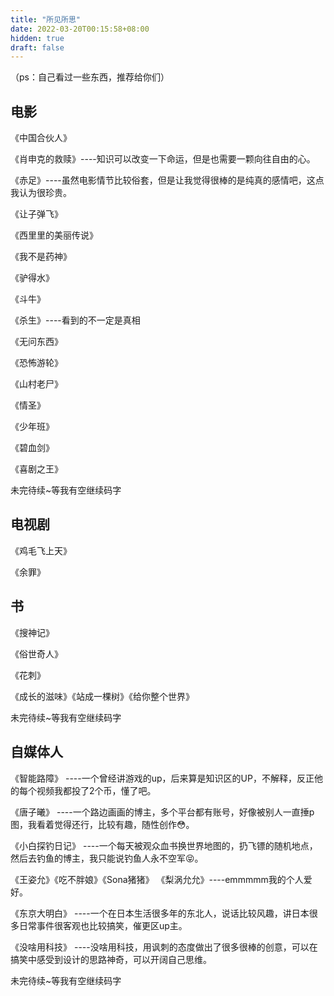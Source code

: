 ```yaml
---
title: "所见所思"
date: 2022-03-20T00:15:58+08:00
hidden: true
draft: false
---
```


（ps：自己看过一些东西，推荐给你们）


## 电影

《中国合伙人》

《肖申克的救赎》----知识可以改变一下命运，但是也需要一颗向往自由的心。

《赤足》----虽然电影情节比较俗套，但是让我觉得很棒的是纯真的感情吧，这点我认为很珍贵。

《让子弹飞》

《西里里的美丽传说》

《我不是药神》

《驴得水》

《斗牛》

《杀生》----看到的不一定是真相

《无问东西》

《恐怖游轮》

《山村老尸》

《情圣》

《少年班》

《碧血剑》

《喜剧之王》

未完待续~等我有空继续码字

## 电视剧

《鸡毛飞上天》

《余罪》

## 书

《搜神记》

《俗世奇人》

《花刺》

《成长的滋味》《站成一棵树》《给你整个世界》

未完待续~等我有空继续码字

## 自媒体人

《智能路障》 ----一个曾经讲游戏的up，后来算是知识区的UP，不解释，反正他的每个视频我都投了2个币，懂了吧。

《唐子曦》 ----一个路边画画的博主，多个平台都有账号，好像被别人一直捶p图，我看着觉得还行，比较有趣，随性创作😳。

《小白探钓日记》 ----一个每天被观众血书换世界地图的，扔飞镖的随机地点，然后去钓鱼的博主，我只能说钓鱼人永不空军😝。

《王姿允》《吃不胖娘》《Sona猪猪》 《梨涡允允》----emmmmm我的个人爱好。

《东京大明白》 ----一个在日本生活很多年的东北人，说话比较风趣，讲日本很多日常事件很客观也比较搞笑，催更区up主。

《没啥用科技》 ----没啥用科技，用讽刺的态度做出了很多很棒的创意，可以在搞笑中感受到设计的思路神奇，可以开阔自己思维。

未完待续~等我有空继续码字
